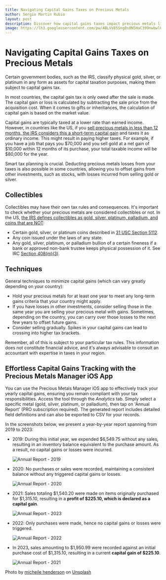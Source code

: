 ```yaml
---
title: Navigating Capital Gains Taxes on Precious Metals
author: Sergio Martin Rubio
layout: post
description: Discover how capital gains taxes impact precious metals like gold, silver, and platinum. Learn about taxation criteria, including short-term vs. long-term gains, deductions for losses, and the classification of metals as collectibles. Explore strategies to minimize taxes and explore Precious Metals app to help you filling your capital gain taxes.
image: https://lh3.googleusercontent.com/pw/ABLVV85Sng0s0N5HaC399nwbwlG6SImxMRLyr5DZQWaImXnxAxi2IEwqt-W4f6I9G62le8hCAaWN5soiYUxss8HCw94b98-4O3uoXd-yp1zGhdT0uXEd4utL3weHWqHsp_P_3nsoKzZOPhGepR_hcfBi-j2y=w1920-h1280-s-no?authuser=0
---
```


# Navigating Capital Gains Taxes on Precious Metals

Certain government bodies, such as the IRS, classify physical gold, silver, or platinum in any form as assets for capital taxation purposes, making them subject to capital gains tax.

In most countries, the capital gain tax is only owed after the sale is made. The capital gain or loss is calculated by subtracting the sale price from the acquisition cost. When it comes to gifts or inheritances, the calculation of capital gain is based on the market value.

Capital gains are typically taxed at a lower rate than earned income. However, in countries like the US, if you [sell precious metals in less than 12 months, the IRS considers this a short-term capital gain](https://www.irs.gov/taxtopics/tc409) and taxes it as ordinary income. This might result in paying higher taxes. For example, if you have a job that pays you $70,000 and you sell gold at a net gain of $10,000 within 12 months of its purchase, your total taxable income will be $80,000 for the year.

Smart tax planning is crucial. Deducting precious metals losses from your taxes is also possible in some countries, allowing you to offset gains from other investments, such as stocks, with losses incurred from selling gold or silver.

## Collectibles

Collectibles may have their own tax rules and consequences. It's important to check whether your precious metals are considered collectibles or not. In the US, [the IRS defines collectibles as gold, silver, platinum, palladium, and coins that are NOT](https://www.irs.gov/retirement-plans/investments-in-collectibles-in-individually-directed-qualified-plan-accounts):

- Certain gold, silver, or platinum coins described in [31 USC Section 5112](https://uscode.house.gov/view.xhtml?req=(title:31%20section:5112%20edition:prelim)%20OR%20(granuleid:USC-prelim-title31-section5112)&f=treesort&num=0&edition=prelim).
- Any coin issued under the laws of any state.
- Any gold, silver, platinum, or palladium bullion of a certain fineness if a bank or approved non-bank trustee keeps physical possession of it. See IRC [Section 408(m)(3)](https://uscode.house.gov/view.xhtml?req=(title:26%20section:408%20edition:prelim)%20OR%20(granuleid:USC-prelim-title26-section408)&f=treesort&edition=prelim&num=0&jumpTo=true#substructure-location_m).

## Techniques

General techniques to minimize capital gains (which can vary greatly depending on your country):

- Hold your precious metals for at least one year to meet any long-term gains criteria that your country might apply.
- If you have losses in other investments, consider selling those in the same year you are selling your precious metal with gains. Sometimes, depending on the country, you can carry over those losses to the next few years to offset future gains.
- Consider selling gradually. Spikes in your capital gains can lead to crossing into higher tax brackets.

Remember, all of this is subject to your particular tax rules. This information does not constitute financial advice, and it's always advisable to consult an accountant with expertise in taxes in your region.

## Effortless Capital Gains Tracking with the Precious Metals Manager iOS App

You can use the Precious Metals Manager iOS app to effectively track your yearly capital gains, ensuring you remain compliant with your tax responsibilities. Access the tool through the *Analytics* tab. Simply select a specific metal (gold, silver, platinum, or palladium), then tap on 'Annual Report' (PRO subscription required). The generated report includes detailed field definitions and can also be exported to CSV for your records.

In the screenshots below, we present a year-by-year report spanning from 2019 to 2023:
    
- 2019: During this initial year, we expended $6,549.75 without any sales, resulting in an inventory balance equivalent to the purchase amount. As a result, no capital gains or losses were incurred.
   
   ![Annual Report - 2019](https://lh3.googleusercontent.com/pw/ABLVV86dp6a2dG82mWUgesBj0MdrqAy11kovY2N8VnJ1-dh2iNSbQ03M55-DpplZH5CMcJlGy-oQDXyHCGDL1K35fthM58CvlfqW6vUUjK1eREL7X0hds6pd5y4QneYaRVfxEbemZ0o33hQ7zZtlvFoqe3gd=w580-h726-s-no?authuser=0)

- 2020: No purchases or sales were recorded, maintaining a consistent balance without any triggered capital gains or losses.

    ![Annual Report - 2020](https://lh3.googleusercontent.com/pw/ABLVV84IAZbw1ouRhnRJrHGiVePWxbgEkZ82Y_9cGk3eYuGFwTuORr44DaKLhC5JmzrqqXolxb8HGNUSeAgfw1Q8OzvVd4mY65EIHdPB38vp7OePiJIrK2QNVeWelo5CQyxYbX9Re_oMTxDRpTRHSRSkIggJ=w596-h740-s-no?authuser=0)

- 2021: Sales totaling $1,540.20 were made on items originally purchased for $1,315.10, resulting in a **profit of $225.10, which is declared as a capital gain**.
   
    ![Annual Report - 2023](https://lh3.googleusercontent.com/pw/ABLVV85Ybu_0Vf-msJD_4Cuj2P6SydBzfsTLdC5cFzjpLtB3oUIxCe6XGLJRD0SPnKwhVlh2JA90bAUmcFrmFZ2KAYDs7AR3BlxVHhz2v4_3yWnDQP_frNcL-nuG2uISfCcFQ-XzIz9Qzk-Pv-jeTkTrs21W=w594-h740-s-no?authuser=0)

- 2022: Only purchases were made, hence no capital gains or losses were triggered.
   
    ![Annual Report - 2022](https://lh3.googleusercontent.com/pw/ABLVV87pfU3lTtJ3j16YFFk5RQi4Nl-hyjgYiPAk2efOpS5BepTx0dIyZxxpUpKBw-LNjBeDs1mqsPOSX593HKY03K9lkAJZOOEeXJS_pxFYa3Kcq_u_2MGk3T5R2RzLIirhZIasRxYSr9gW6vyvkX0aJwdf=w586-h730-s-no?authuser=0)

- In 2023, sales amounting to $1,950.99 were recorded against an initial purchase cost of $1,315.10, resulting in a current **capital gain of $225.10**.
   
    ![Annual Report - 2021](https://lh3.googleusercontent.com/pw/ABLVV84ygDDatsQk7mpf3XtL4MGXDawqclb8LMpzO5Rk0RPhbudQd0LjwnJBZwZvSWCPSSC9q1ppfKnM1TJ8RmbAWW0U78VoWVGBrrxv0P6363dBerw2ou7rEohtyDqmV5dAOhCfkCnIZkP1cN0Q_COqNRYQ=w594-h734-s-no?authuser=0)


Photo by <a href="https://unsplash.com/@micheile?utm_content=creditCopyText&utm_medium=referral&utm_source=unsplash">micheile henderson</a> on <a href="https://unsplash.com/photos/green-plant-in-clear-glass-cup-SoT4-mZhyhE?utm_content=creditCopyText&utm_medium=referral&utm_source=unsplash">Unsplash</a>
